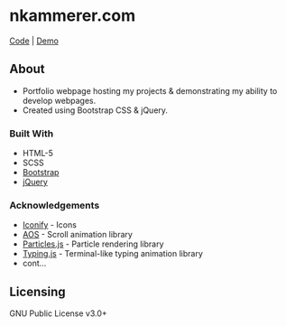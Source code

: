 # nkammerer.com
[Code](https://github.com/nxrada/nkammerer.com)  |  [Demo](https://www.nkammerer.com)

## About 
- Portfolio webpage hosting my projects & demonstrating my ability to develop webpages. 
- Created using Bootstrap CSS & jQuery. 

### Built With

- HTML-5
- SCSS
- [Bootstrap](https://getbootstrap.com)
- [jQuery](https://jquery.com)

### Acknowledgements
 
- [Iconify](https://iconify.design/) -  Icons
- [AOS](https://github.com/michalsnik/aos) - Scroll animation library
- [Particles.js]() - Particle rendering library
- [Typing.js]() - Terminal-like typing animation library
- cont...

## Licensing 

GNU Public License v3.0+